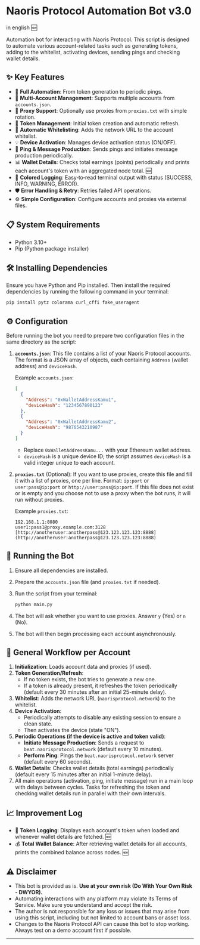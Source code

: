 
# Naoris Protocol Automation Bot v3.0
in english 🆕

Automation bot for interacting with Naoris Protocol.
This script is designed to automate various account-related tasks such as generating tokens, adding to the whitelist, activating devices, sending pings and checking wallet details.

## ✨ Key Features

* 🤖 **Full Automation**: From token generation to periodic pings.
* 👥 **Multi-Account Management**: Supports multiple accounts from `accounts.json`.
* 🔄 **Proxy Support**: Optionally use proxies from `proxies.txt` with simple rotation.
* 🔑 **Token Management**: Initial token creation and automatic refresh.
* 📝 **Automatic Whitelisting**: Adds the network URL to the account whitelist.
* 💡 **Device Activation**: Manages device activation status (ON/OFF).
* 💓 **Ping & Message Production**: Sends pings and initiates message production periodically.
* 📊 **Wallet Details**: Checks total earnings (points) periodically and prints each account's token with an aggregated node total. 🆕
* 🎨 **Colored Logging**: Easy‑to‑read terminal output with status (SUCCESS, INFO, WARNING, ERROR).
* 🛡️ **Error Handling & Retry**: Retries failed API operations.
* ⚙️ **Simple Configuration**: Configure accounts and proxies via external files.

## 📋 System Requirements

* Python 3.10+
* Pip (Python package installer)

## 🛠️ Installing Dependencies

Ensure you have Python and Pip installed. Then install the required dependencies by running the following command in your terminal:

```bash
pip install pytz colorama curl_cffi fake_useragent
```

## ⚙️ Configuration

Before running the bot you need to prepare two configuration files in the same directory as the script:

1.  **`accounts.json`**:
    This file contains a list of your Naoris Protocol accounts. The format is a JSON array of objects, each containing `Address` (wallet address) and `deviceHash`.

    Example `accounts.json`:
    ```json
    [
      {
        "Address": "0xWalletAddressKamu1",
        "deviceHash": "1234567890123"
      },
      {
        "Address": "0xWalletAddressKamu2",
        "deviceHash": "9876543210987"
      }
    ]
    ```
    * Replace `0xWalletAddressKamu...` with your Ethereum wallet address.
    * `deviceHash` is a unique device ID; the script assumes `deviceHash` is a valid integer unique to each account.

2.  **`proxies.txt`** (Optional):
    If you want to use proxies, create this file and fill it with a list of proxies, one per line.
    Format: `ip:port` or `user:pass@ip:port` or `http://user:pass@ip:port`.
    If this file does not exist or is empty and you choose not to use a proxy when the bot runs, it will run without proxies.

    Example `proxies.txt`:
    ```
    192.168.1.1:8080
    user1:pass1@proxy.example.com:3128
    [http://anotheruser:anotherpass@123.123.123.123:8888](http://anotheruser:anotherpass@123.123.123.123:8888)
    ```

## 🚀 Running the Bot

1.  Ensure all dependencies are installed.
2.  Prepare the `accounts.json` file (and `proxies.txt` if needed).
3.  Run the script from your terminal:

    ```bash
    python main.py
    ```

4.  The bot will ask whether you want to use proxies. Answer `y` (Yes) or `n` (No).
5.  The bot will then begin processing each account asynchronously.

## 📜 General Workflow per Account

1.  **Initialization**: Loads account data and proxies (if used).
2.  **Token Generation/Refresh**:
    * If no token exists, the bot tries to generate a new one.
    * If a token is already present, it refreshes the token periodically (default every 30 minutes after an initial 25-minute delay).
3.  **Whitelist**: Adds the network URL (`naorisprotocol.network`) to the whitelist.
4.  **Device Activation**:
    * Periodically attempts to disable any existing session to ensure a clean state.
    * Then activates the device (state "ON").
5.  **Periodic Operations (if the device is active and token valid)**:
    * **Initiate Message Production**: Sends a request to `beat.naorisprotocol.network` (default every 10 minutes).
    * **Perform Ping**: Pings the `beat.naorisprotocol.network` server (default every 60 seconds).
6.  **Wallet Details**: Checks wallet details (total earnings) periodically (default every 15 minutes after an initial 1-minute delay).
7.  All main operations (activation, ping, initiate message) run in a main loop with delays between cycles. Tasks for refreshing the token and checking wallet details run in parallel with their own intervals.

## 📈 Improvement Log

* 🔎 **Token Logging**: Displays each account's token when loaded and whenever wallet details are fetched. 🆕
* 💰 **Total Wallet Balance**: After retrieving wallet details for all accounts, prints the combined balance across nodes. 🆕

## ⚠️ Disclaimer

* This bot is provided as is. **Use at your own risk (Do With Your Own Risk - DWYOR).**
* Automating interactions with any platform may violate its Terms of Service. Make sure you understand and accept the risk.
* The author is not responsible for any loss or issues that may arise from using this script, including but not limited to account bans or asset loss.
* Changes to the Naoris Protocol API can cause this bot to stop working. Always test on a demo account first if possible.


---
